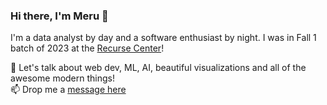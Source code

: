 ### Hi there, I'm Meru 👋

I'm a data analyst by day and a software enthusiast by night. I was in Fall 1 batch of 2023 at the [Recurse Center](https://www.recurse.com/)!

💬 Let's talk about web dev, ML, AI, beautiful visualizations and all of the awesome modern things!
</br> 📫 Drop me a [message here](https://motusmerus.vercel.app/contact)
